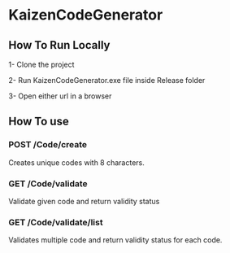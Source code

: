 # KaizenCodeGenerator

## How To Run Locally

1- Clone the project

2- Run KaizenCodeGenerator.exe file inside Release folder

3- Open either url in a browser


## How To use

### POST ​/Code​/create

Creates unique codes with 8 characters.

### GET ​/Code​/validate

Validate given code and return validity status

### GET ​/Code​/validate​/list

Validates multiple code and return validity status for each code.
